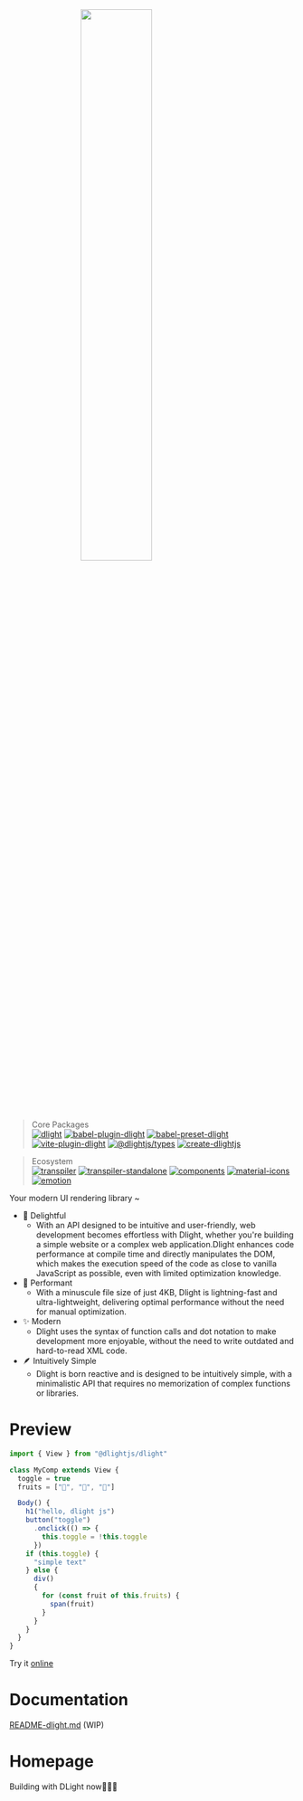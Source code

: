 <img src="./docs/imgs/logo_title.png" style="display:block; margin: auto; width: 50%;"/>

> Core Packages\
[![dlight](https://badgen.net/npm/v/@dlightjs/dlight?label=@dlightjs/dlight)](https://www.npmjs.com/package/@dlightjs/dlight)
[![babel-plugin-dlight](https://badgen.net/npm/v/babel-plugin-dlight?label=babel-plugin-dlight)](https://www.npmjs.com/package/https://badgen.net/npm/v/babel-plugin-dlight?label=babel-plugin-dlight)
[![babel-preset-dlight](https://badgen.net/npm/v/babel-preset-dlight?label=babel-preset-dlight)](https://www.npmjs.com/package/https://badgen.net/npm/v/babel-preset-dlight?label=babel-preset-dlight)
[![vite-plugin-dlight](https://badgen.net/npm/v/vite-plugin-dlight?label=vite-plugin-dlight)](https://www.npmjs.com/package/https://badgen.net/npm/v/vite-plugin-dlight?label=vite-plugin-dlight)
[![@dlightjs/types](https://badgen.net/npm/v/@dlightjs/types?label=@dlightjs/types)](https://www.npmjs.com/package/@dlightjs/types)
[![create-dlightjs](https://badgen.net/npm/v/create-dlightjs?label=create-dlightjs)](https://www.npmjs.com/package/https://badgen.net/npm/v/create-dlightjs?label=create-dlightjs)

> Ecosystem\
[![transpiler](https://badgen.net/npm/v/@dlightjs/transpiler?label=@dlightjs/transpiler)](https://www.npmjs.com/package/@dlightjs/transpiler)
[![transpiler-standalone](https://badgen.net/npm/v/@dlightjs/transpiler-standalone?label=@dlightjs/transpiler-standalone)](https://www.npmjs.com/package/@dlightjs/transpiler-standalone)
[![components](https://badgen.net/npm/v/@dlightjs/components?label=@dlightjs/components)](https://www.npmjs.com/package/@dlightjs/components)
[![material-icons](https://badgen.net/npm/v/@dlightjs/material-icons?label=@dlightjs/material-icons)](https://www.npmjs.com/package/@dlightjs/material-icons)
[![emotion](https://badgen.net/npm/v/@dlightjs/emotion?label=@dlightjs/emotion)](https://www.npmjs.com/package/@dlightjs/emotion)


Your modern UI rendering library ~

* 🥳 Delightful
  * With an API designed to be intuitive and user-friendly, web development becomes effortless with Dlight, whether you're building a simple website or a complex web application.Dlight enhances code performance at compile time and directly manipulates the DOM, which makes the execution speed of the code as close to vanilla JavaScript as possible, even with limited optimization knowledge.
* 🚀 Performant
  * With a minuscule file size of just 4KB, Dlight is lightning-fast and ultra-lightweight, delivering optimal performance without the need for manual optimization.
* ✨ Modern
  * Dlight uses the syntax of function calls and dot notation to make development more enjoyable, without the need to write outdated and hard-to-read XML code.
* 🪶 Intuitively Simple
  * Dlight is born reactive and is designed to be intuitively simple, with a minimalistic API that requires no memorization of complex functions or libraries.

# Preview

```js
import { View } from "@dlightjs/dlight"

class MyComp extends View {
  toggle = true
  fruits = ["🍎", "🍊", "🥑"]

  Body() {
    h1("hello, dlight js")
    button("toggle")
      .onclick(() => {
        this.toggle = !this.toggle
      })
    if (this.toggle) {
      "simple text"
    } else {
      div()
      {
        for (const fruit of this.fruits) {
          span(fruit)
        }
      }
    }
  }
}
```
Try it [online](https://stackblitz.com/edit/vite-pzk7ok?file=main.js)

# Documentation
[README-dlight.md](./packages/core/dlight/README.md) (WIP)
# Homepage

Building with DLight now👨🏻‍💻
